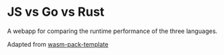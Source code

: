 # JS vs Go vs Rust

A webapp for comparing the runtime performance of the three languages.

Adapted from [wasm-pack-template](https://github.com/rustwasm/wasm-pack-template)
